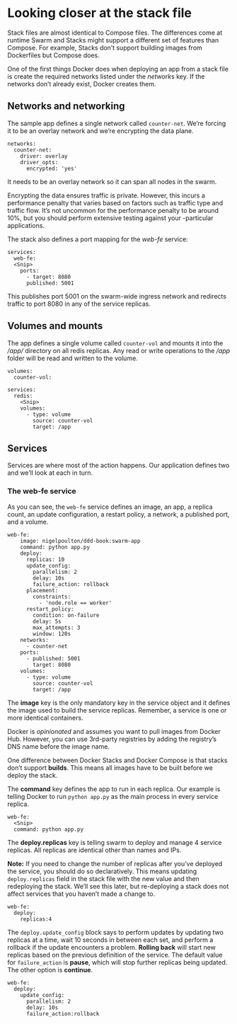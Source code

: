 # Looking closer at the stack file

Stack files are almost identical to Compose files. The differences come at runtime Swarm and Stacks might support a different set of features than Compose. For example, Stacks don’t support building images from Dockerfiles but Compose does.

One of the first things Docker does when deploying an app from a stack file is create the required networks listed under the *network*s key. If the networks don’t already exist, Docker creates them.


## Networks and networking
The sample app defines a single network called `counter-net`. We’re forcing it to be an overlay network and we’re encrypting the data plane.
```
networks:
  counter-net:
    driver: overlay
    driver_opts:
      encrypted: 'yes'
```
It needs to be an overlay network so it can span all nodes in the swarm.

Encrypting the data ensures traffic is private. However, this incurs a performance penalty that varies based on factors such as traffic type and traffic flow. It’s not uncommon for the performance penalty to be around 10%, but you should perform extensive testing against your -particular applications.

The stack also defines a port mapping for the *web-fe* service:
```
services:
  web-fe:
  <Snip>
    ports:
      - target: 8080
      published: 5001
```
This publishes port 5001 on the swarm-wide ingress network and redirects traffic to port 8080 in any of the service replicas. 


## Volumes and mounts
The app defines a single volume called `counter-vol` and mounts it into the */app/* directory on all redis replicas. Any read or write operations to the */app* folder will be read and written to the volume.
```
volumes:
  counter-vol:

services:
  redis:
    <Snip>
    volumes:
      - type: volume
        source: counter-vol
        target: /app
```


## Services
Services are where most of the action happens. Our application defines two and we’ll look at each in turn.

### The web-fe service
As you can see, the `web-fe` service defines an image, an app, a replica count, an update configuration, a restart policy, a network, a published port, and a volume.
```
web-fe:
    image: nigelpoulton/ddd-book:swarm-app
    command: python app.py
    deploy:
      replicas: 10
      update_config:
        parallelism: 2
        delay: 10s
        failure_action: rollback
      placement:
        constraints:
          - 'node.role == worker'
      restart_policy:
        condition: on-failure
        delay: 5s
        max_attempts: 3
        window: 120s
    networks:
      - counter-net
    ports:
      - published: 5001
        target: 8080
    volumes:
      - type: volume
        source: counter-vol
        target: /app
```
The **image** key is the only mandatory key in the service object and it defines the image used to build the service replicas. Remember, a service is one or more identical containers.

Docker is *opinionated* and assumes you want to pull images from Docker Hub. However, you can use 3rd-party registries by adding the registry’s DNS name before the image name.

One difference between Docker Stacks and Docker Compose is that stacks don’t support **builds**. This means all images have to be built before we deploy the stack.

The **command** key defines the app to run in each replica. Our example is telling Docker to run `python app.py` as the main process in every service replica.
```
web-fe:
  <Snip>
  command: python app.py
```

The **deploy.replicas** key is telling swarm to deploy and manage 4 service replicas. All replicas are identical other than names and IPs.

**Note:** If you need to change the number of replicas after you’ve deployed the service, you should do so declaratively. This means updating `deploy.replicas` field in the stack file with the new value and then redeploying the stack. We’ll see this later, but re-deploying a stack does not affect services that you haven’t made a change to.
```
web-fe:
  deploy:
    replicas:4
```

The `deploy.update_config` block says to perform updates by updating two replicas at a time, wait 10 seconds in between each set, and perform a rollback if the update encounters a problem. **Rolling back** will start new replicas based on the previous
definition of the service. The default value for `failure_action` is **pause**, which will stop further replicas being updated. The other option is **continue**.
```
web-fe:
  deploy:
    update_config:
      parallelism: 2
      delay: 10s
      failure_action:rollback
```









